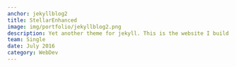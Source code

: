 ```yaml
---
anchor: jekyllblog2
title: StellarEnhanced
image: img/portfolio/jekyllblog2.png
description: Yet another theme for jekyll. This is the website I build for AUV. You can find the source code <a href="https://github.com/AUV-IITK/AUV-IITK.github.io">here</a>. This theme contains some major enhancements which are usually not present in other themes. You have blog post tags, blog is not the default landing page but a sub directory, read time estimation, jekyll collection for team, vehicles, search, travis integration.
team: Single
date: July 2016
category: WebDev
---
```


